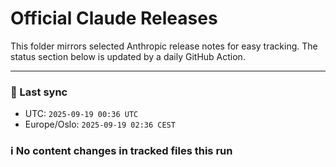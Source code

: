 # Official Claude Releases

This folder mirrors selected Anthropic release notes for easy tracking.
The status section below is updated by a daily GitHub Action.


---

<!-- sync-status:start -->

### 🔄 Last sync
- UTC: `2025-09-19 00:36 UTC`
- Europe/Oslo: `2025-09-19 02:36 CEST`

### ℹ️ No content changes in tracked files this run

<!-- sync-status:end -->
































